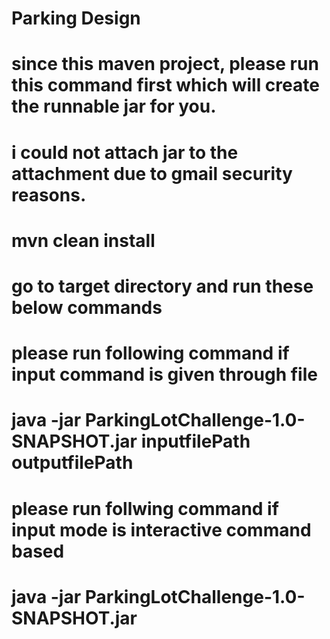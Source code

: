 # Parking Design

# since this maven project, please run this command first which will create the runnable jar for you. 
# i could not attach jar to the attachment due to gmail security reasons.

# mvn clean install

# go to target directory and run these below commands

# please run following command if input command is given through file
# java -jar ParkingLotChallenge-1.0-SNAPSHOT.jar inputfilePath outputfilePath

# please run follwing command if input mode is interactive command based
# java -jar ParkingLotChallenge-1.0-SNAPSHOT.jar